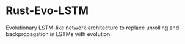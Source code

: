 # Rust-Evo-LSTM
Evolutionary LSTM-like network architecture to replace unrolling and backpropagation in LSTMs with evolution.
